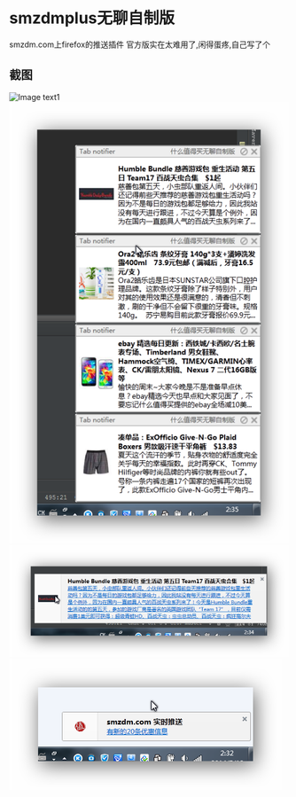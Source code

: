 smzdmplus无聊自制版
=========

smzdm.com上firefox的推送插件
官方版实在太难用了,闲得蛋疼,自己写了个

截图
----------
![Image text1](http://raw.github.com/chenxiaolei/smzdmplus/master/snapshot/1.png)
![Image text2](http://github.com/chenxiaolei/smzdmplus/raw/master/snapshot/2.png)
![Image text2](http://github.com/chenxiaolei/smzdmplus/raw/master/snapshot/4.png)
![Image text2](http://github.com/chenxiaolei/smzdmplus/raw/master/snapshot/5.png)
